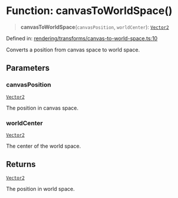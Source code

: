 # Function: canvasToWorldSpace()

> **canvasToWorldSpace**(`canvasPosition`, `worldCenter`): [`Vector2`](../classes/Vector2.md)

Defined in: [rendering/transforms/canvas-to-world-space.ts:10](https://github.com/Forge-Game-Engine/Forge/blob/7a38cd584d26e8fac97f61bf2359fb32ea34a7fc/src/rendering/transforms/canvas-to-world-space.ts#L10)

Converts a position from canvas space to world space.

## Parameters

### canvasPosition

[`Vector2`](../classes/Vector2.md)

The position in canvas space.

### worldCenter

[`Vector2`](../classes/Vector2.md)

The center of the world space.

## Returns

[`Vector2`](../classes/Vector2.md)

The position in world space.
